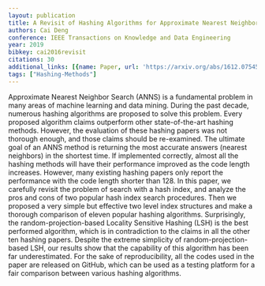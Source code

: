 ```yaml
---
layout: publication
title: A Revisit of Hashing Algorithms for Approximate Nearest Neighbor Search
authors: Cai Deng
conference: IEEE Transactions on Knowledge and Data Engineering
year: 2019
bibkey: cai2016revisit
citations: 30
additional_links: [{name: Paper, url: 'https://arxiv.org/abs/1612.07545'}]
tags: ["Hashing-Methods"]
---
```

Approximate Nearest Neighbor Search (ANNS) is a fundamental problem in many
areas of machine learning and data mining. During the past decade, numerous
hashing algorithms are proposed to solve this problem. Every proposed algorithm
claims outperform other state-of-the-art hashing methods. However, the
evaluation of these hashing papers was not thorough enough, and those claims
should be re-examined. The ultimate goal of an ANNS method is returning the
most accurate answers (nearest neighbors) in the shortest time. If implemented
correctly, almost all the hashing methods will have their performance improved
as the code length increases. However, many existing hashing papers only report
the performance with the code length shorter than 128. In this paper, we
carefully revisit the problem of search with a hash index, and analyze the pros
and cons of two popular hash index search procedures. Then we proposed a very
simple but effective two level index structures and make a thorough comparison
of eleven popular hashing algorithms. Surprisingly, the random-projection-based
Locality Sensitive Hashing (LSH) is the best performed algorithm, which is in
contradiction to the claims in all the other ten hashing papers. Despite the
extreme simplicity of random-projection-based LSH, our results show that the
capability of this algorithm has been far underestimated. For the sake of
reproducibility, all the codes used in the paper are released on GitHub, which
can be used as a testing platform for a fair comparison between various hashing
algorithms.